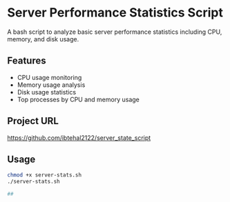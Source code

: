 # Server Performance Statistics Script

A bash script to analyze basic server performance statistics including CPU, memory, and disk usage.

## Features
- CPU usage monitoring
- Memory usage analysis
- Disk usage statistics
- Top processes by CPU and memory usage

## Project URL
https://github.com/ibtehal2122/server_state_script

## Usage
```bash
chmod +x server-stats.sh
./server-stats.sh

## 
